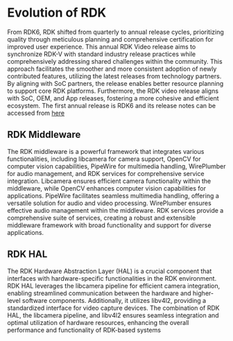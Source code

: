 # Evolution of RDK

From RDK6, RDK shifted from quarterly to annual release cycles, prioritizing quality through meticulous planning and comprehensive certification for improved user experience. This annual RDK Video release aims to synchronize RDK-V with standard industry release practices while comprehensively addressing shared challenges within the community. This approach facilitates the smoother and more consistent adoption of newly contributed features, utilizing the latest releases from technology partners. By aligning with SoC partners, the release enables better resource planning to support core RDK platforms. Furthermore, the RDK video release aligns with SoC, OEM, and App releases, fostering a more cohesive and efficient ecosystem. The first annual release is RDK6 and its release notes can be accessed from
[here](https://wiki.rdkcentral.com/display/RDK/RDK6+Release+Notes)

## RDK Middleware

The RDK middleware is a powerful framework that integrates various functionalities, including libcamera for camera support, OpenCV for computer vision capabilities, PipeWire for multimedia handling, WirePlumber for audio management, and RDK services for comprehensive service integration. Libcamera ensures efficient camera functionality within the middleware, while OpenCV enhances computer vision capabilities for applications. PipeWire facilitates seamless multimedia handling, offering a versatile solution for audio and video processing. WirePlumber ensures effective audio management within the middleware. RDK services provide a comprehensive suite of services, creating a robust and extensible middleware framework with broad functionality and support for diverse applications.

## RDK HAL

The RDK Hardware Abstraction Layer (HAL) is a crucial component that interfaces with hardware-specific functionalities in the RDK environment. RDK HAL leverages the libcamera pipeline for efficient camera integration, enabling streamlined communication between the hardware and higher-level software components. Additionally, it utilizes libv4l2, providing a standardized interface for video capture devices. The combination of RDK HAL, the libcamera pipeline, and libv4l2 ensures seamless integration and optimal utilization of hardware resources, enhancing the overall performance and functionality of RDK-based systems